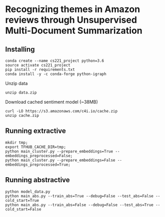 # Recognizing themes in Amazon reviews through Unsupervised Multi-Document Summarization

## Installing

```
conda create --name cs221_project python=3.6
source activate cs221_project
pip install -r requirements.txt
conda install -y -c conda-forge python-igraph
```

Unzip data
```
unzip data.zip
```

Download cached sentiment model (~38MB)
```
curl -LO https://s3.amazonaws.com/c4i.io/cache.zip
unzip cache.zip
```

## Running extractive
```
mkdir tmp;
export TFHUB_CACHE_DIR=tmp;
python main_cluster.py --prepare_embeddings=True --embeddings_preprocessed=False;
python main_cluster.py --prepare_embeddings=False --embeddings_preprocessed=True;
```

## Running abstractive
```
python model_data.py
python main_abs.py --train_abs=True --debug=False --test_abs=False --cold_start=True
python main_abs.py --train_abs=False --debug=False --test_abs=True --cold_start=False
```
